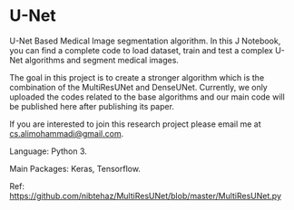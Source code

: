 # U-Net
U-Net Based Medical Image segmentation algorithm. 
In this J Notebook, you can find a complete code to load dataset, train and test a complex U-Net algorithms and segment medical images.

The goal in this project is to create a stronger algorithm which is the combination of the MultiResUNet and DenseUNet. Currently, we only uploaded the codes related to the base algorithms and our main code will be published here after publishing its paper.


If you are interested to join this research project please email me at cs.alimohammadi@gmail.com.




Language: Python 3.

Main Packages: Keras, Tensorflow.





Ref: https://github.com/nibtehaz/MultiResUNet/blob/master/MultiResUNet.py

